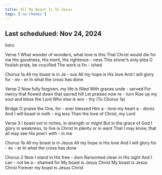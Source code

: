 ```yaml
---
title: All My Boast Is In Jesus
tags: ['no-themes']
---
```


## Last schedulued: Nov 24, 2024          

Intro

Verse 1
What wonder of wonders, what love is this
That Christ would die for me
His goodness, His merit, His righteous - ness
This sinner’s only plea
O foolish pride, be crucified
The work is fin - ished

Chorus 1a
All my boast is in Je - sus
All my hope is His love
And I will glory for - ev - er
In what the cross has done

Verse 2
Now fully forgiven, my life is filled
With graces unde - served
For mercy that flowed down that sacred hill
Let praises now re - turn
Rise up my soul and bless the Lord
Who else is wor - thy (To Chorus 1a)


Bridge
O praise the One, for - ever blessed
Him a - lone my heart a - dores
And I will boast in noth - ing less
Than the love of Christ, my Lord

Verse 3
I boast not in riches, in strength or might
But in the grace of God
I glory in weakness, to live is Christ
In plenty or in want
That I may know, that all may see
His pow’r with - in me

Chorus 1b
All my boast is in Jesus
All my hope is His love
And I will glory for - ev - er
In what the cross has done

Chorus 2
Now I stand in His free - dom
Ransomed clean in His sight
And I can - not be a - shamed for
My boast is Jesus Christ
My boast is Jesus Christ
Forever my boast is Jesus Christ
